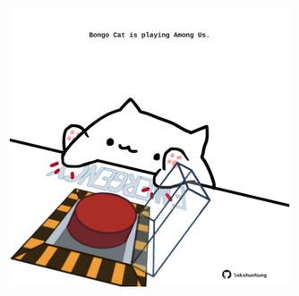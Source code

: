 <!-- built at 14/10/2023, 08:00:47 UTC -->
<p align="center">
  <img width="500" height="500" src="./ReadmeImage.svg">
</p>
